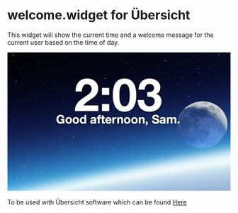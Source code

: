 # welcome.widget for Übersicht
This widget will show the current time and a welcome message for the current user based on the time of day.

![Screenshot of Welcome Widget](https://raw.githubusercontent.com/roach0123/welcomewidget/master/screenshot.png)

To be used with Übersicht software which can be found [Here](http://tracesof.net/uebersicht/)